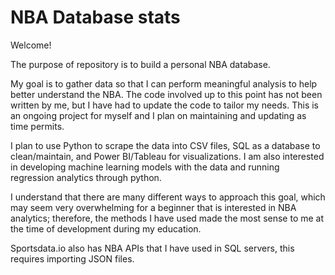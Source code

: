 # NBA Database stats

Welcome! 

The purpose of repository is to build a personal NBA database.

My goal is to gather data so that I can perform meaningful analysis to help better understand the NBA. The code involved up to this point has not been written by me, but I have had to update the code to tailor my needs. This is an ongoing project for myself and I plan on maintaining and updating as time permits.

I plan to use Python to scrape the data into CSV files, SQL as a database to clean/maintain, and Power BI/Tableau for visualizations. I am also interested in developing machine learning models with the data and running regression analytics through python.

I understand that there are many different ways to approach this goal, which may seem very overwhelming for a beginner that is interested in NBA analytics; therefore, the methods I have used made the most sense to me at the time of development during my education. 

Sportsdata.io also has NBA APIs that I have used in SQL servers, this requires importing JSON files. 
